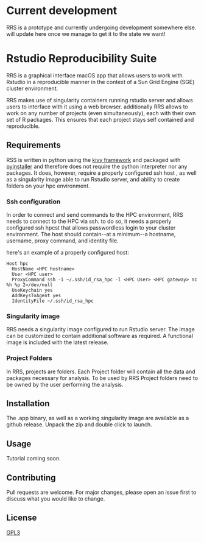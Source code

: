 # Current development

RRS is a prototype and currently undergoing development somewhere else. will update here once we manage to get it to the state we want!

# Rstudio Reproducibility Suite

RRS is a graphical interface macOS app that allows users to work with Rstudio in a reproducible manner in the context of a Sun Grid Engine (SGE) cluster environment. 

RRS makes use of singularity containers running rstudio server and allows users to interface with it using a web browser. additionally RRS allows to work on any number of projects (even simultaneously), each with their own set of R packages. This ensures that each project stays self contained and reproducible.

## Requirements
RSS is written in python using the [kivy framework](https://kivy.org/#home) and packaged with [pyinstaller](https://pypi.org/project/PyInstaller/) and therefore does not require the python interpreter nor any packages.
It does, however, require a properly configured ssh host , as well as a singularity image able to run Rstudio server, and ability to create folders on your hpc environment.

### Ssh configuration
In order to connect and send commands to the HPC environment, RRS needs to connect to the HPC via ssh. to do so, it needs a properly configured ssh hpcst that allows passwordless login to your cluster environment. The host should contain--at a minimum--a hostname, username, proxy command, and identity file.

here's an example of a properly configured host:
```
Host hpc
  HostName <HPC hostname>
  User <HPC user>
  ProxyCommand ssh -i ~/.ssh/id_rsa_hpc -l <HPC User> <HPC gateway> nc %h %p 2>/dev/null
  UseKeychain yes
  AddKeysToAgent yes
  IdentityFile ~/.ssh/id_rsa_hpc
```

### Singularity image 

RRS needs a singularity image configured to run Rstudio server. The image can be customized to contain additional software as required. A functional image is included with the latest release.

### Project Folders

In RRS, projects are folders. Each Project folder will contain all the data and packages necessary for analysis. To be used by RRS Project folders need to be owned by the user performing the analysis.

## Installation
The .app binary, as well as a working singularity image are available as a github release. Unpack the zip and double click to launch.

## Usage
Tutorial coming soon. 


## Contributing
Pull requests are welcome. For major changes, please open an issue first to discuss what you would like to change.

## License
[GPL3](https://choosealicense.com/licenses/gpl-3.0/)

